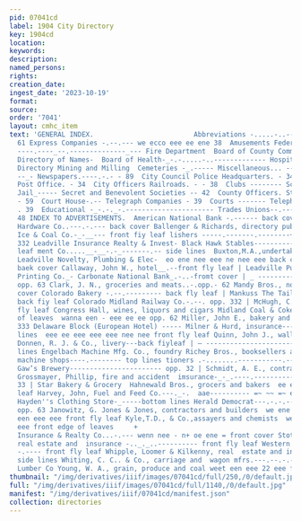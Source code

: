 ```yaml
---
pid: 07041cd
label: 1904 City Directory
key: 1904cd
location: 
keywords: 
description: 
named_persons: 
rights: 
creation_date: 
ingest_date: '2023-10-19'
format: 
source: 
order: '7041'
layout: cmhc_item
text: 'GENERAL INDEX.                         Abbreviations -.....-..-----..-----------
  61 Express Companies -.--.--- we ecco eee ee ene 38  Amusements Federal Officers----  Banks
  ----.----_--.--------------_--- Fire Department  Board of County Commissioners General
  Directory of Names-  Board of Health-_-.-.....-..------------- Hospitals----...----.------.--.------------  Business
  Directory Mining and Milling  Cemeteries -_.----- Miscellaneous... ----  Churches
  --_- Newspapers.----.-.- - 89  City Council Police Headquarters. - 34  City Jail-----
  Post Office. - 34  City Officers Railroads. - - 38  Clubs -------- Schools - 40  County
  Jail_----- Secret and Benevolent Societies -- 42  County Officers. Street Directory-_---
  - 59  Court House-.-- Telegraph Companies - 39  Courts ------- Telephone Companies.
  . 39  Educational -_-.-._-.---------------------- Trades Unions--.---.--------.-------.----
  48 INDEX TO ADVERTISEMENTS.  American National Bank -.------ back cover | Leadville
  Hardware Co..---.-.--- back cover Ballenger & Richards, directory pub- Leadville
  Ice & Coal Co.-_-__--- front fiy leaf lishers -----.-------.--------+-----------
  332 Leadville Insurance Realty & Invest- Black Hawk Stables----------- back fly
  leaf ment Co.....__-__-.-_-------.-- side lines  Buxton,M.A.,undertaker and embalmer
  Leadville Novelty, Plumbing & Elec-  eo ene nee eee ne nee eee back cover tric Co.._-----------------.---
  baek cover Callaway, John W., hotel__.--front fly leaf | Leadville Publishing &
  Printing Co._- Carbonate National Bank_.-..-fromt cover | _ ------------------------------------
  opp. 63 Clark, J. N., groceries and meats..-.opp.- 62 Mandy Bros., novelty works.---back
  cover Colorado Bakery -.--.--------- back fly leaf | Mankuss The Tailor------...-_-
  back fiy leaf Colorado Midland Railway Co.-.--. opp. 332 | McHugh, C., novelty works---back
  fly leaf Congress Hall, wines, liquors and cigars Midland Coal & Coke Co.____ end
  of leaves  wanna een - eee ee ee opp. 62 Miller, John E., bakery and grocer-.opp.
  333 Delaware Block (European Hotel) ----- Milner & Hurd, insurance---__--_-_-- top
  lines  eee ee eee eee eee nee nee front fly leaf Quinn, John J., wallpaper and painter
  Donnen, R. J. & Co., livery---back fiyleaf | — ------------------------------ bottom
  lines Engelbach Machine Mfg. Co., foundry Richey Bros., booksellers and sta-  and
  machine shops----.-------- top lines tioners .-........-----------.---- backbone
  Gaw’s Brewery----------------------- opp. 32 | Schmidt, A. E., contractor and builder
  Grossmayer, Phillip, fire and accident  imsurance-_-_.----.----------------- opp.
  33 | Star Bakery & Grocery  Hahnewald Bros., grocers and bakers  ee een back fly
  leaf Harvey, John, Fuel and Feed Co.---._-.  aae---------- =~ ~~ =~ eee front cover
  Hayden''s Clothing Store-_-----bottom lines Herald Democrat---.-.-.--------------
  opp. 63 Janowitz, G. Jones & Jones, contractors and builders  we ene en anon ene
  een eee eee front fly leaf Kyle,T.D., & Co.,assayers and chemists  wee eee eee eee
  eee front edge of leaves     +                                                Stickley
  Insurance & Realty Co...-.--- wenn nee - n+ oe ene = front cover Stotesbury & Lindsay,
  real estate and  insurance -.._._..---------- front fly leaf Western Hardware Co..
  -.---- front fly leaf Whipple, Loomer & Kilkenny, real  estate and insurance..--..---.-
  side lines Whiting, C. C.. & Co., carriage and  wagon mfrs.---.--.-.-------------     Williams
  Lumber Co Young, W. A., grain, produce and coal weet een eee 22 eee front fly leaf '
thumbnail: "/img/derivatives/iiif/images/07041cd/full/250,/0/default.jpg"
full: "/img/derivatives/iiif/images/07041cd/full/1140,/0/default.jpg"
manifest: "/img/derivatives/iiif/07041cd/manifest.json"
collection: directories
---
```

